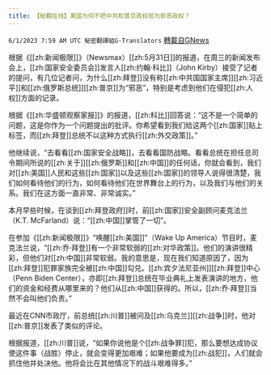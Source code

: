 ```yaml
---
title: 【秘翻在线】美国为何不把中共和普京政权视为邪恶政权？
---
```

`6/1/2023 7:59 AM UTC 秘密翻譯組G-Translators` [轉載自GNews](https://gnews.org/articles/1348375)

根据《[[zh:新闻极限]]》（Newsmax）[[zh:5月31日]]的报道，在周三的新闻发布会上，[[zh:国家安全委员会]]发言人[[zh:约翰·科比]]（John Kirby）接受了记者的提问，有几位记者问，为什么[[zh:拜登]]没有称[[zh:中共国国家主席]][[zh:习近平]]和[[zh:俄罗斯总统]][[zh:普京]]为“邪恶”，特别是考虑到他们在侵犯[[zh:人权]]方面的记录。

根据《[[zh:华盛顿观察家报]]》的报道，[[zh:科比]]回答说：“这不是一个简单的问题，这是你作为一个问题提出的批评。你希望看到我们给这两个[[zh:国家]]贴上标签，而[[zh:拜登]]总统不以这种方式执行[[zh:外交政策]]。”

他继续说，“去看看[[zh:国家安全战略]]，去看看国防战略。看看总统在担任总司令期间所说的[[zh:关于]][[zh:俄罗斯]]和[[zh:中国]]的任何话，你就会看到，我们对[[zh:美国]]人民和这些[[zh:国家]]以及这些[[zh:国家]]的领导人说得很清楚，我们如何看待他们的行为，如何看待他们在世界舞台上的行为，以及我们与他们的关系。我们在这方面一直非常、非常诚实。”

本月早些时候，在谈到[[zh:拜登政府]]时，前[[zh:国家]]安全副顾问麦克法兰（K.T. McFarland）说：“[[zh:中国]]掌管了一切”。

在参加《[[zh:新闻极限]]》“唤醒[[zh:美国]]”（Wake Up America）节目时，麦克法兰说，“[[zh:乔·拜登]]有一个非常软弱的[[zh:对华政策]]。他们的演讲很精彩，但他们对[[zh:中国]]非常软弱。我的意思是，现在我们知道原因了，因为[[zh:拜登]]犯罪家族完全被[[zh:中国]]勾兑。[[zh:宾夕法尼亚州]][[zh:拜登]]中心（Penn Biden Center），亦即[[zh:拜登]]总统在毕业典礼上发表演讲的地方，他们的资金和经费从哪里来的？他们从[[zh:中国]]获得的。所以，[[zh:乔·拜登]]当然不会叫他们负责。”

最近在CNN市政厅，前总统[[zh:川普]]被问及[[zh:乌克兰]][[zh:战争]]时，他对[[zh:普京]]发表了类似的评论。

根据报道，[[zh:川普]]说，“如果你说他是个[[zh:战争罪]]犯，那么要想达成协议使这件事（战胜）停止，就会变得更加艰难；如果他要成为[[zh:战犯]]，人们就会抓住他并处决他。他将会比在其他情况下的战斗艰难得多。”
